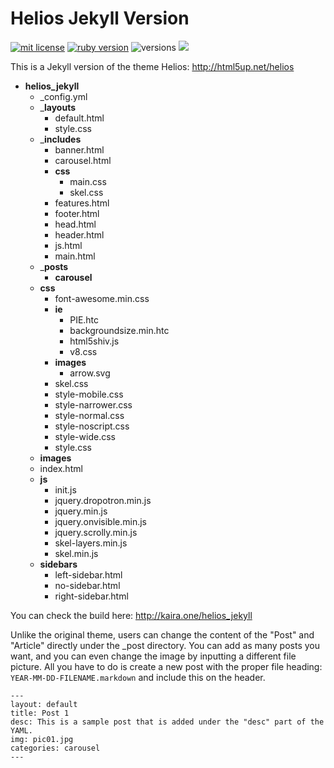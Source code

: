# Helios Jekyll Version

<a href="https://opensource.org/licenses/MIT"><img src="https://img.shields.io/badge/mit-license-brightgreen.svg" alt="mit license"></a>
<a href="https://www.ruby-lang.org/en/downloads/"><img src="https://img.shields.io/badge/ruby-2.0.0-red.svg" alt="ruby version"></a>
<img src="https://img.shields.io/badge/platform-osx%20%7C%20linux%20%7C%20unix-lightgrey.svg" alt="versions">
<a href="https://www.npmjs.com/"><img src="https://img.shields.io/badge/npm-1.4.28-yellowgreen.svg"></a>

This is a Jekyll version of the theme Helios: http://html5up.net/helios

- __helios_jekyll__
  - _config.yml
  - ___layouts__
    - default.html
    - style.css
  - ___includes__
    - banner.html
    - carousel.html
    - __css__
      - main.css
      - skel.css
    - features.html
    - footer.html
    - head.html
    - header.html
    - js.html
    - main.html
  - ___posts__
    - __carousel__
  - __css__
    - font-awesome.min.css
    - __ie__
      - PIE.htc
      - backgroundsize.min.htc
      - html5shiv.js
      - v8.css
    - __images__
      - arrow.svg
    - skel.css
    - style-mobile.css
    - style-narrower.css
    - style-normal.css
    - style-noscript.css
    - style-wide.css
    - style.css
  - __images__
  - index.html
  - __js__
    - init.js
    - jquery.dropotron.min.js
    - jquery.min.js
    - jquery.onvisible.min.js
    - jquery.scrolly.min.js
    - skel-layers.min.js
    - skel.min.js
  - __sidebars__
    - left-sidebar.html
    - no-sidebar.html
    - right-sidebar.html



You can check the build here: http://kaira.one/helios_jekyll

Unlike the original theme, users can change the content of the "Post" and "Article" directly under the _post directory. You can add as many posts you want, and you can even change the image by inputting a different file picture. All you have to do is create a new post with the proper file heading: ```YEAR-MM-DD-FILENAME.markdown``` and include this on the header.

```
---
layout: default
title: Post 1
desc: This is a sample post that is added under the "desc" part of the YAML.
img: pic01.jpg
categories: carousel
---
```
